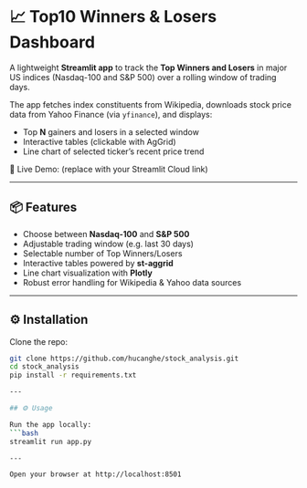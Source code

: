 # 📈 Top10 Winners & Losers Dashboard

A lightweight **Streamlit app** to track the **Top Winners and Losers** in major US indices (Nasdaq-100 and S&P 500) over a rolling window of trading days.  

The app fetches index constituents from Wikipedia, downloads stock price data from Yahoo Finance (via `yfinance`), and displays:
- Top **N** gainers and losers in a selected window
- Interactive tables (clickable with AgGrid)
- Line chart of selected ticker’s recent price trend

🚀 Live Demo: (replace with your Streamlit Cloud link)

---

## 📦 Features

- Choose between **Nasdaq-100** and **S&P 500**
- Adjustable trading window (e.g. last 30 days)
- Selectable number of Top Winners/Losers
- Interactive tables powered by **st-aggrid**
- Line chart visualization with **Plotly**
- Robust error handling for Wikipedia & Yahoo data sources

---

## ⚙️ Installation


Clone the repo:

```bash
git clone https://github.com/hucanghe/stock_analysis.git
cd stock_analysis
pip install -r requirements.txt

---

## ⚙️ Usage

Run the app locally:
```bash
streamlit run app.py

---

Open your browser at http://localhost:8501
